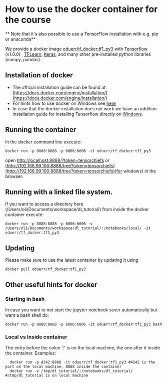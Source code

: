 # How to use the docker container for the course

** Note that it's also possible to use a TensorFlow installation with e.g. pip or anaconda**

We provide a docker image [oduerr/tf_docker:tf1_py3](https://github.com/oduerr/tf_docker) with [Tensorflow](http://www.tensorflow.org) (v1.0.0) , [TFLearn](http://tflearn.org/), [Keras](https://keras.io/), and many other pre-installed python libraries (numpy, pandas). 

## Installation of docker

* The official installation guide can be found at: [https://docs.docker.com/engine/installation/](https://docs.docker.com/engine/installation/)
* For hints how to use docker on Windows see [here](https://www.dropbox.com/s/ml979yxv273iml1/how.to.use.docker.on.windows-after.installation.21032017.pdf?dl=1)
* In case that the docker installation does not work we have an addition installation guide for installing Tensorflow directly on [Windows](https://www.dropbox.com/s/ozxzzx9yt3660tl/install-tensorflow-directly-on-Windows.pdf?dl=1).


## Running the container
In the docker command line execute:

```
docker run -p 8888:8888 -p 6006:6006 -it oduerr/tf_docker:tf1_py3
```
open [http://localhost:8888/?token=tensorchiefs](http://localhost:8888/?token=tensorchiefs) or [http://192.168.99.100:8888/tree?token=tensorchiefs](http://192.168.99.100:8888/tree?token=tensorchiefs)(for windows) in the browser. 

## Running with a linked file system.
If you want to access a directory here (/Users/oli/Documents/workspace/dl_tutorial/) from inside the docker container execute:

```
docker run -p 8888:8888 -p 6006:6006 -v /Users/oli/Documents/workspace/dl_tutorial/:/notebooks/local/ -it oduerr/tf_docker:tf1_py3
```


## Updating
Please make sure to use the latest container by updating it using 

```
docker pull oduerr/tf_docker:tf1_py3
```

## Other useful hints for docker

### Starting in bash
In case you want to not start the jupyter notebook sever automatically but want a bash shell do:

```
docker run -p 8888:8888 -p 6006:6006 -it oduerr/tf_docker:tf1_py3 bash
```

### Local vs Inside container
The entry before the colon ':' is on the local machine, the one after it inside the container. Examples:

```
  docker run -p 4242:8888 -it oduerr/tf_docker:tf1_py3 #4242 is the port on the local machine, 8888 inside the container
  docker run -v /tmp/dl_tutorial/:/notebooks/dl_tutorial/ #/tmp/dl_tutorial is on local machine
```














